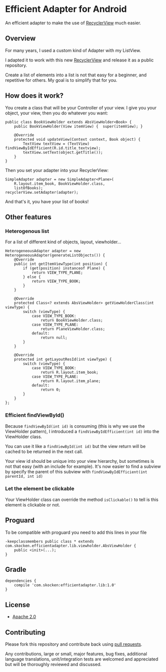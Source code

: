 # Efficient Adapter for Android

An efficient adapter to make the use of [RecyclerView](https://developer.android.com/reference/android/support/v7/widget/RecyclerView.html) much easier.

## Overview

For many years, I used a custom kind of Adapter with my ListView.

I adapted it to work with this new [RecyclerView](https://developer.android.com/reference/android/support/v7/widget/RecyclerView.html) and release it as a public repository.

Create a list of elements into a list is not that easy for a beginner, and repetitive for others. My goal is to simplify that for you.

## How does it work?

You create a class that will be your Controller of your view. I give you your object, your view, then you do whatever you want:

    public class BookViewHolder extends AbsViewHolder<Book> {
        public BookViewHolder(View itemView) {  super(itemView); }

        @Override
        protected void updateView(Context context, Book object) {
            TextView textView = (TextView) findViewByIdEfficient(R.id.title_textview);
            textView.setText(object.getTitle());
        }
    }

Then you set your adapter into your RecyclerView:

    SimpleAdapter adapter = new SimpleAdapter<Plane>(
        R.layout.item_book, BookViewHolder.class,
        listOfBooks);
    recyclerView.setAdapter(adapter);

And that's it, you have your list of books!

## Other features

### Heterogenous list
For a list of different kind of objects, layout, viewholder…

    HeterogeneousAdapter adapter = new HeterogeneousAdapter(generateListObjects()) {
        @Override
        public int getItemViewType(int position) {
            if (get(position) instanceof Plane) {
                return VIEW_TYPE_PLANE;
            } else {
                return VIEW_TYPE_BOOK;
            }
        }

        @Override
        protected Class<? extends AbsViewHolder> getViewHolderClass(int viewType) {
            switch (viewType) {
                case VIEW_TYPE_BOOK:
                    return BookViewHolder.class;
                case VIEW_TYPE_PLANE:
                    return PlaneViewHolder.class;
                default:
                    return null;
            }
        }

        @Override
        protected int getLayoutResId(int viewType) {
            switch (viewType) {
                case VIEW_TYPE_BOOK:
                    return R.layout.item_book;
                case VIEW_TYPE_PLANE:
                    return R.layout.item_plane;
                default:
                    return 0;
            }
        }
    };

### Efficient findViewById()

Because `findViewById(int id)` is consuming (this is why we use the ViewHolder pattern), I introduced a `findViewByIdEfficient(int id)` into the ViewHolder class.

You can use it like a `findViewById(int id)` but the view return will be cached to be returned in the next call.

Your view id should be unique into your view hierarchy, but sometimes is not that easy (with an include for example). It's now easier to find a subview by specify the parent of this subview with `findViewByIdEfficient(int parentId, int id)`


### Let the element be clickable

Your ViewHolder class can override the method `isClickable()` to tell is this element is clickable or not.

## Proguard

To be compatible with proguard you need to add this lines in your file

    -keepclassmembers public class * extends com.skocken.efficientadapter.lib.viewholder.AbsViewHolder {
        public <init>(...);
    }

## Gradle

    dependencies {
        compile 'com.skocken:efficientadapter.lib:1.0'
    }


## License

* [Apache 2.0](http://www.apache.org/licenses/LICENSE-2.0.html)

## Contributing

Please fork this repository and contribute back using
[pull requests](https://github.com/StanKocken/EfficientAdapter/pulls).

Any contributions, large or small, major features, bug fixes, additional
language translations, unit/integration tests are welcomed and appreciated
but will be thoroughly reviewed and discussed.
